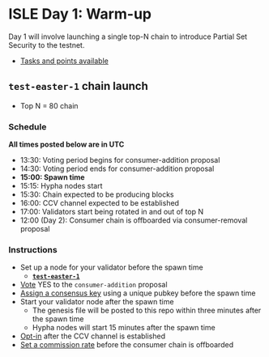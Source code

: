 # ISLE Day 1: Warm-up

Day 1 will involve launching a single top-N chain to introduce Partial Set Security to the testnet.

* [Tasks and points available](./tasks.md#day-1)

## `test-easter-1` chain launch

* Top N = 80 chain

### Schedule

**All times posted below are in UTC**

* 13:30: Voting period begins for consumer-addition proposal
* 14:30: Voting period ends for consumer-addition proposal
* **15:00: Spawn time**
* 15:15: Hypha nodes start
* 15:30: Chain expected to be producing blocks
* 16:00: CCV channel expected to be established
* 17:00: Validators start being rotated in and out of top N
* 12:00 (Day 2): Consumer chain is offboarded via consumer-removal proposal

### Instructions

* Set up a node for your validator before the spawn time
  * [**`test-easter-1`**](./test-easter-1/README.md)
* [Vote](./instructions.md#vote-on-a-proposal) YES to the `consumer-addition` proposal
* [Assign a consensus key](./instructions.md#assign-a-consensus-key-for-a-consumer-chain) using a unique pubkey before the spawn time
* Start your validator node after the spawn time
  * The genesis file will be posted to this repo within three minutes after the spawn time
  * Hypha nodes will start 15 minutes after the spawn time
* [Opt-in](./instructions.md#opt-in-to-a-consumer-chain) after the CCV channel is established
* [Set a commission rate](./instructions.md#set-a-commission-rate-in-a-consumer-chain) before the consumer chain is offboarded